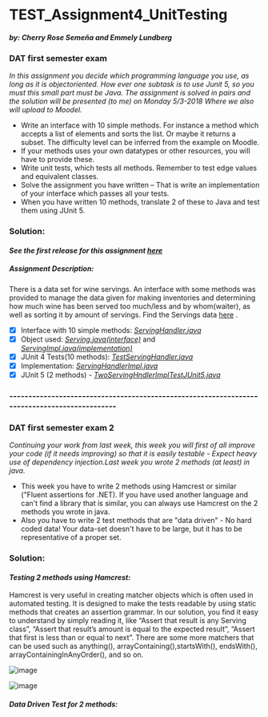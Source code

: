 # TEST_Assignment4_UnitTesting
#### _by: Cherry Rose Semeña and Emmely Lundberg_

### DAT first semester exam

_In this assignment you decide which programming language you use, as long as it is objectoriented. How ever one subtask is to use Junit 5, so you must this small part must be Java.
The assignment is solved in pairs and the solution will be presented (to me) on Monday 5/3-2018 Where we also will upload to Moodel._

- Write an interface with 10 simple methods. For instance a method which accepts a list of elements and sorts the list. Or maybe it returns a subset.
The difficulty level can be inferred from the example on Moodle.
- If your methods  uses your own datatypes or other resources, you will have to provide these.
- Write unit tests, which tests all methods. Remember to test edge values and equivalent classes.
- Solve the assignment you have written – That is  write an implementation of your interface which passes all your tests.
- When you have written 10 methods, translate 2 of these to Java and test them using JUnit 5.

### Solution: 
#### _See the first release for this assignment_ [_here_](https://github.com/cph-cs241/TEST_Assignment4_UnitTesting/releases/tag/exam1)

##### Assignment Description: 
There is a data set for wine servings. An interface with some methods was provided to manage the data given for making inventories and determining how much wine has been served too much/less and by whom(waiter), as well as sorting it by amount of servings. Find the Servings data [here](https://github.com/cph-cs241/TEST_Assignment4_UnitTesting/blob/master/1SemesterEksamen/Servings.csv) .


- [x] Interface with 10 simple methods: [_ServingHandler.java_](https://github.com/cph-cs241/TEST_Assignment4_UnitTesting/blob/master/1SemesterEksamen/src/first_semester_eksamen/ServingHandler.java)
- [x] Object used: [_Serving.java(interface)_](https://github.com/cph-cs241/TEST_Assignment4_UnitTesting/blob/master/1SemesterEksamen/src/first_semester_eksamen/Serving.java) and
[_ServingImpl.java(implementation)_](https://github.com/cph-cs241/TEST_Assignment4_UnitTesting/blob/master/1SemesterEksamen/src/impl/ServingImpl.java)
- [x] JUnit 4 Tests(10 methods): [_TestServingHandler.java_](https://github.com/cph-cs241/TEST_Assignment4_UnitTesting/blob/master/1SemesterEksamen/test/first_semester_eksamen/ServingHandlerTest.java)
- [x] Implementation: [_ServingHandlerImpl.java_](https://github.com/cph-cs241/TEST_Assignment4_UnitTesting/blob/master/1SemesterEksamen/src/impl/ServingHandlerImpl.java)
- [x] JUnit 5 (2 methods) - [_TwoServingHndlerImplTestJUnit5.java_](https://github.com/cph-cs241/TEST_Assignment4_UnitTesting/blob/master/1SemesterEksamen/test/first_semester_eksamen/TwoServingHandlerImplTestJUnit5.java)

### ---------------------------------------------------------------------------------------------

### DAT first semester exam 2

_Continuing your work from last week, this week you will first of all improve your code (if it needs improving) so that it is easily testable - Expect heavy use of dependency injection.Last week you wrote 2 methods (at least) in java._

- This week you have to write 2 methods using Hamcrest or similar ("Fluent assertions for .NET). If you have used another language and can't find a library that is similar, you can always use Hamcrest on the 2 methods you wrote in java.
- Also you have to write 2 test methods that are "data driven" - No hard coded data! Your data-set doesn't have to be large, but it has to be representative of a proper set.

### Solution:

#### _Testing 2 methods using Hamcrest:_

Hamcrest is very useful in creating matcher objects which is often used in automated testing. It is designed to make the tests readable by using static methods that creates an assertion grammar. In our solution, you find it easy to understand by simply reading it, like “Assert that result is any Serving class”, “Assert that result’s amount is equal to the expected result”, “Assert that first is less than or equal to next”. There are some more matchers that can be used such as anything(), arrayContaining(),startsWith(), endsWith(),  arrayContainingInAnyOrder(), and so on. 

![image](https://user-images.githubusercontent.com/16150075/37231599-051c59ea-23ec-11e8-88f6-1a9dcd8144f0.png)

![image](https://user-images.githubusercontent.com/16150075/37231613-125cf52e-23ec-11e8-90d9-817f6d125465.png)

#### _Data Driven Test for 2 methods:_

